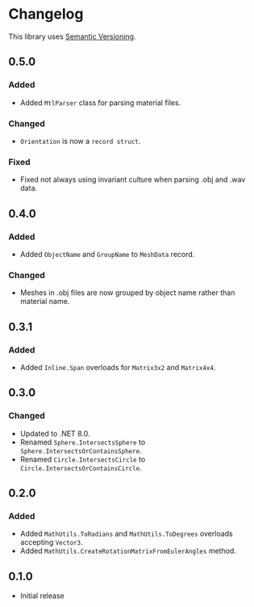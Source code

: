 # Changelog

This library uses [Semantic Versioning](https://semver.org/spec/v2.0.0.html).

## 0.5.0

### Added

- Added `MtlParser` class for parsing material files.

### Changed

- `Orientation` is now a `record struct`.

### Fixed

- Fixed not always using invariant culture when parsing .obj and .wav data.

## 0.4.0

### Added

- Added `ObjectName` and `GroupName` to `MeshData` record.

### Changed

- Meshes in .obj files are now grouped by object name rather than material name.

## 0.3.1

### Added

- Added `Inline.Span` overloads for `Matrix3x2` and `Matrix4x4`.

## 0.3.0

### Changed

- Updated to .NET 8.0.
- Renamed `Sphere.IntersectsSphere` to `Sphere.IntersectsOrContainsSphere`.
- Renamed `Circle.IntersectsCircle` to `Circle.IntersectsOrContainsCircle`.

## 0.2.0

### Added

- Added `MathUtils.ToRadians` and `MathUtils.ToDegrees` overloads accepting `Vector3`.
- Added `MathUtils.CreateRotationMatrixFromEulerAngles` method.

## 0.1.0

- Initial release

